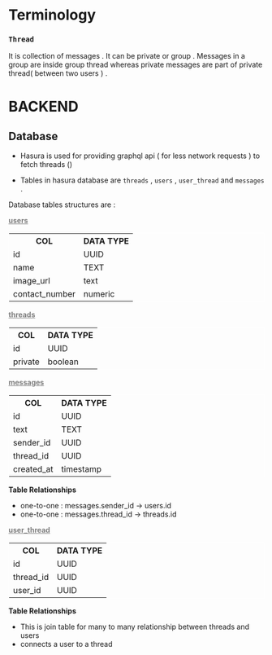# Terminology

### `Thread`

It is collection of messages . It can be private or group . Messages in a group are inside group thread whereas private messages are part of private thread( between two users ) .

# BACKEND

## Database

- Hasura is used for providing graphql api ( for less network requests ) to fetch threads ()

- Tables in hasura database are `threads` , `users` , `user_thread` and `messages` .

Database tables structures are :

<!-- table  -->
<caption><b style="color:gray;text-decoration:underline;">users</b></caption>
<table style="border: 1px solid white;">
<tr><th>COL</th> <th>DATA TYPE</th></tr>
<tr><td>id</td> <td>UUID</td></tr>
<tr><td>name</td> <td>TEXT</td></tr>
<tr><td>image_url</td> <td>text</td></tr>
<tr><td>contact_number</td> <td>numeric</td></tr>
</table>

<!-- table  -->
<caption><b style="color:gray;text-decoration:underline;">threads</b></caption>
<table style="border: 1px solid white;">
<tr><th>COL</th> <th>DATA TYPE</th></tr>
<tr><td>id</td> <td>UUID</td></tr>
<tr><td>private</td> <td>boolean</td></tr>
</table>

<!-- table  -->
<caption><b style="color:gray;text-decoration:underline;">messages</b></caption>
<table style="border: 1px solid white;">
<tr><th>COL</th> <th>DATA TYPE</th></tr>
<tr><td>id</td> <td>UUID</td></tr>
<tr><td>text</td> <td>TEXT</td></tr>
<tr><td>sender_id</td> <td>UUID</td></tr>
<tr><td>thread_id</td> <td>UUID</td></tr>
<tr><td>created_at</td> <td>timestamp</td></tr>
</table>

<b>Table Relationships</b>

- one-to-one : messages.sender_id -> users.id
- one-to-one : messages.thread_id -> threads.id

<!-- table  -->
<caption><b style="color:gray;text-decoration:underline;">user_thread</b></caption>
<table style="border: 1px solid white;">
<tr><th>COL</th> <th>DATA TYPE</th></tr>
<tr><td>id</td> <td>UUID</td></tr>
<tr><td>thread_id</td> <td>UUID</td></tr>
<tr><td>user_id</td> <td>UUID</td></tr>
</table>

<b>Table Relationships</b>

- This is join table for many to many relationship between threads and users
- connects a user to a thread
